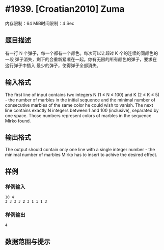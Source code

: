 # #1939. [Croatian2010] Zuma

内存限制：64 MiB时间限制：4 Sec

## 题目描述

  有一行 N 个弹子，每一个都有一个颜色。每次可以让超过 K 个的连续的同颜色的一段
弹子消失，剩下的会重新紧凑在一起。你有无限的所有颜色的弹子，要求在这行弹子中插入
最少的弹子，使得弹子全部消失。 
 

## 输入格式

The first line of input contains two integers N (1 ≤ N ≤ 100) and K (2 ≤ K ≤
5) - the number of marbles in the initial sequence and the minimal number
of consecutive marbles of the same color he could wish to vanish.
The next line contains exactly N integers between 1 and 100 (inclusive),
separated by one space. Those numbers represent colors of marbles in the
sequence Mirko found.

## 输出格式

The output should contain only one line with a single integer number - the
minimal number of marbles Mirko has to insert to achive the desired effect.

## 样例

### 样例输入

    
    10 4
    3 3 3 3 2 3 1 1 1 3
    

### 样例输出

    
    4
    

## 数据范围与提示
